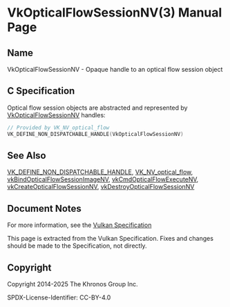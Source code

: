 # VkOpticalFlowSessionNV(3) Manual Page

## Name

VkOpticalFlowSessionNV - Opaque handle to an optical flow session object



## [](#_c_specification)C Specification

Optical flow session objects are abstracted and represented by [VkOpticalFlowSessionNV](https://registry.khronos.org/vulkan/specs/latest/man/html/VkOpticalFlowSessionNV.html) handles:

```c++
// Provided by VK_NV_optical_flow
VK_DEFINE_NON_DISPATCHABLE_HANDLE(VkOpticalFlowSessionNV)
```

## [](#_see_also)See Also

[VK\_DEFINE\_NON\_DISPATCHABLE\_HANDLE](https://registry.khronos.org/vulkan/specs/latest/man/html/VK_DEFINE_NON_DISPATCHABLE_HANDLE.html), [VK\_NV\_optical\_flow](https://registry.khronos.org/vulkan/specs/latest/man/html/VK_NV_optical_flow.html), [vkBindOpticalFlowSessionImageNV](https://registry.khronos.org/vulkan/specs/latest/man/html/vkBindOpticalFlowSessionImageNV.html), [vkCmdOpticalFlowExecuteNV](https://registry.khronos.org/vulkan/specs/latest/man/html/vkCmdOpticalFlowExecuteNV.html), [vkCreateOpticalFlowSessionNV](https://registry.khronos.org/vulkan/specs/latest/man/html/vkCreateOpticalFlowSessionNV.html), [vkDestroyOpticalFlowSessionNV](https://registry.khronos.org/vulkan/specs/latest/man/html/vkDestroyOpticalFlowSessionNV.html)

## [](#_document_notes)Document Notes

For more information, see the [Vulkan Specification](https://registry.khronos.org/vulkan/specs/latest/html/vkspec.html#VkOpticalFlowSessionNV)

This page is extracted from the Vulkan Specification. Fixes and changes should be made to the Specification, not directly.

## [](#_copyright)Copyright

Copyright 2014-2025 The Khronos Group Inc.

SPDX-License-Identifier: CC-BY-4.0